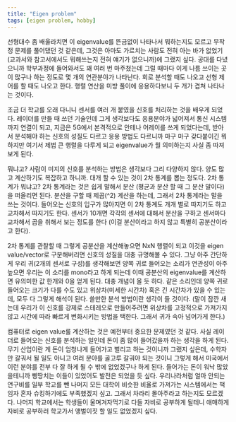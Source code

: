 ```yaml
---
title: "Eigen problem"
tags: [eigen problem, hobby]
---
```


선형대수 좀 배울라치면 이 eigenvalue를 뜬금없이 나타나서 뭐하는지도 모르고 무작정 문제를 풀어댔던 것 같은데, 그것은 아마도 가르치는 사람도 전혀 아는 바가 없었기 (교과서와 참고서에서도 뭐해쓰는지 전혀 얘기가 없으니까)에 그랬지 싶다. 공대를 다녔으니까 학부과정에 들어와서도 꽤 여러 번 마주쳤는데 그럴 때마다 이게 나름 쓰이는 곳이 많구나 하는 정도로 몇 개의 연관분야가 나타난다. 회로 분석할 때도 나오고 선형 제어를 할 때도 나오고 한다. 행렬 연산을 미방 풀이에 응용하다보니 두 개가 겹쳐 나타나는 것이다.

조금 더 학교를 오래 다니니 센서를 여러 개 붙였을 신호를 처리하는 것을 배우게 되었다. 레이더를 만들 때 쓰던 기술인데 그게 생각보다도 응용분야가 넓어져서 통신 시스템까지 연결이 되고, 지금은 5G에서 본격적으로 안테나 어레이를 쓰게 되었다는데, 받아서 분석해야 하는 신호의 성질도 다르고 응용 방법도 다르니까 마구 마구 갖다붙이긴 뭐하지만 여기서 제법 큰 행렬을 다루게 되고 eigenvalue가 뭘 의미하는지 사실 좀 따져보게 된다.

뭐냐고? 사람이 미지의 신호를 분석하는 방법은 생각보다 그리 다양하지 않다. 양도 많고 계산하기도 복잡하고 하니까. 대개 할 수 있는 것이 2차 통계를 뽑는 정도다. 2차 통계가 뭐냐고? 2차 통계라는 것은 쉽게 말해서 분산 (평균과 분산 할 때 그 분산 말이다)을 떠올리면 된다. 분산을 구할 때 제곱(^2) 계산을 하는데, 그래서 2차 통계라는 말을 쓰는 것이다. 들어오는 신호의 입구가 많아지면 이 2차 통계도 개개 별로 따지기도 하고 교차해서 따지기도 한다. 센서가 10개면 각각의 센서에 대해서 분산을 구하고 센서마다 교차해서 곱을 취해서 보는 정도를 한다 (이걸 분산이라고 하지 않고 특별히 공분산이라고 한다).

2차 통계를 관찰할 때 그렇게 공분산을 계산해놓으면 NxN 행렬이 되고 이것을 eigen value/vector로 구분해버리면 신호의 성질을 대충 규명해볼 수 있다. 그냥 아주 간단하게 우리 귀(2개의 센서로 구성)를 생각해보면 양쪽 귀로 들어오는 소리가 연관성이 아주 높으면 우리는 이 소리를 mono라고 하게 되는데 이때 공분산의 eigenvalue를 계산하면 유의미한 값 한개와 0을 얻게 된다. 대충 개념이 올 듯 하다. 같은 소리인데 양쪽 귀로 들어오는 크기가 다를 수도 있고 위상차(미세한 시간차) 혹은 긴 시간차가 있을 수 있는데, 모두 다 그렇게 해석이 된다. 쓸만한 분석 방법이란 생각이 들 것이다. (말이 잠깐 새는데 우리가 이 신호를 강제로 스테레오로 만들어주려면 위상차를 고정적으로 가져가지 않고 시간에 따라 빠르게 변화시키는 방법을 택한다. 그래서 귀가 속아 넘어가게 한다.)

컴퓨터로 eigen value룰 계산하는 것은 예전부터 중요한 문제였던 것 같다. 사실 레이더로 들어오는 신호를 분석하는 일인데 돈이 좀 많이 들어갔을까 하는 생각을 하게 된다. 무기 산업이란 게 돈이 엄청나게 들어가고 벌리고 하는 것이니까 그랬지 싶은데, 수학자만 갈궈서 될 일도 아니고 여러 분야를 골고루 갈궈야 되는 것이니 그렇게 해서 미국에서 이런 분야를 전부 다 잘 하게 될 수 밖에 없었겠구나 하게 된다. 들어가는 돈이 워낙 많았을테니까 삥땅치는 이들이 있었어도 발전은 되었을 듯 싶다. 우리나라처럼 얼마 안되는 연구비를 일부 학교를 뺀 나머지 모든 대학이 비슷한 비율로 가져가는 시스템에서는 책임자 혼자 슈킹하기에도 부족했겠지 싶고. 그래서 차라리 몰아주라고 하는지도 모르겠다. 나머지 학교에서는 학생들이 울며겨자먹기로 다들 자비로 공부하게 될테니 애매하게 자비로 공부하러 학교가서 앵벌이짓 할 일도 없었겠지 싶다. 



